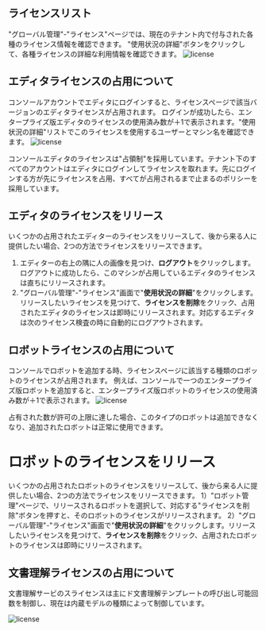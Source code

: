 ## ライセンスリスト
"グローバル管理"-"ライセンス"ページでは、現在のテナント内で付与された各種のライセンス情報を確認できます。
"使用状況の詳細"ボタンをクリックして、各種ライセンスの詳細な利用情報を確認できます。
![license](https://docimages.blob.core.chinacloudapi.cn/images/Console/docreader/licensenew2.png)

## エディタライセンスの占用について

コンソールアカウントでエディタにログインすると、ライセンスページで該当バージョンのエディタライセンスが占用されます。
ログインが成功したら、エンタープライズ版エディタのライセンスの使用済み数が＋1で表示されます。"使用状況の詳細"リストでこのライセンスを使用するユーザーとマシン名を確認できます。
![license](https://docimages.blob.core.chinacloudapi.cn/images/Console/license/V3license2.png)

コンソールエディタのライセンスは"占領制"を採用しています。テナント下のすべてのアカウントはエディタにログインしてライセンスを取れます。先にログインする方が先にライセンスを占用、すべてが占用されるまで止まるのポリシーを採用しています。


## エディタのライセンスをリリース

いくつかの占用されたエディターのライセンスをリリースして、後から来る人に提供したい場合、2つの方法でライセンスをリリースできます。
1. エディターの右上の隅に人の画像を見つけ、**ログアウト**をクリックします。ログアウトに成功したら、このマシンが占用しているエディタのライセンスは直ちにリリースされます。
2. "グローバル管理"-"ライセンス"画面で"**使用状況の詳細**"をクリックします。リリースしたいライセンスを見つけて、**ライセンスを削除**をクリック、占用されたエディタのライセンスは即時にリリースされます。対応するエディタは次のライセンス検査の時に自動的にログアウトされます。

## ロボットライセンスの占用について

コンソールでロボットを追加する時、ライセンスページに該当する種類のロボットのライセンスが占用されます。
例えば、コンソールで一つのエンタープライズ版ロボットを追加すると、エンタープライズ版ロボットのライセンスの使用済み数が＋1で表示されます。
![license](https://docimages.blob.core.chinacloudapi.cn/images/Console/license/V3license3.png)

占有された数が許可の上限に達した場合、このタイプのロボットは追加できなくなり、追加されたロボットは正常に使用できます。

# ロボットのライセンスをリリース
いくつかの占用されたロボットのライセンスをリリースして、後から来る人に提供したい場合、2つの方法でライセンスをリリースできます。
1）"ロボット管理"ページで、リリースされるロボットを選択して、対応する"ライセンスを削除"ボタンを押すと、そのロボットのライセンスがリリースされます。
2）"グローバル管理"-"ライセンス"画面で"**使用状況の詳細**"をクリックします。リリースしたいライセンスを見つけて、**ライセンスを削除**をクリック、占用されたロボットのライセンスは即時にリリースされます。


## 文書理解ライセンスの占用について

文書理解サービのスライセンスは主にド文書理解テンプレートの呼び出し可能回数を制御し、現在は内蔵モデルの種類によって制御しています。

![license](https://docimages.blob.core.chinacloudapi.cn/images/Console/docreader/licensenew1.png)
